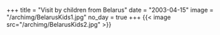 +++
title = "Visit by children from Belarus"
date = "2003-04-15"
image = "/archimg/BelarusKids1.jpg"
no_day = true
+++
{{< image src="/archimg/BelarusKids2.jpg" >}}

